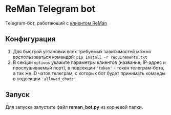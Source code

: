 # ReMan Telegram bot

Telegram-бот, работающий с [клиентом ReMan](https://github.com/leontyko/reman_client)

## Конфигурация

1. Для быстрой установки всех требуемых зависимостей можно воспользоваться командой:
```pip install -r requirements.txt```
2. В секции ```options``` укажите параметры клиентов (название, IP-адрес и прослушиваемый порт), в подсекции ```'token'``` - токен телеграм-бота, а так же ID чатов телеграм, с которых бот будет принимать команды в подсекции ```'allowed_chats'```

## Запуск

Для запуска запустите файл **reman_bot.py** из корневой папки.